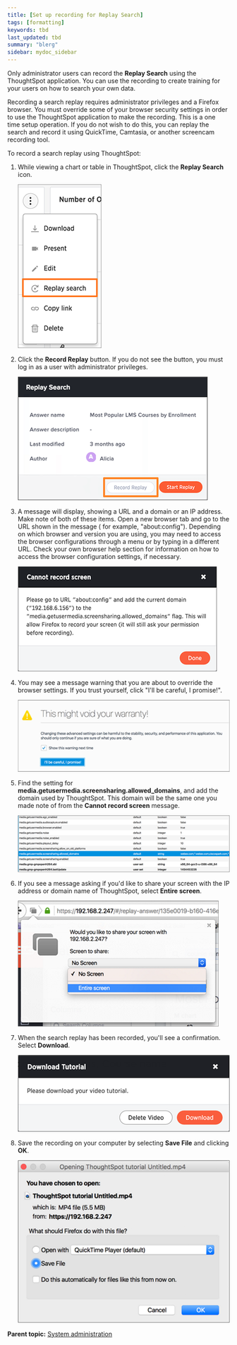 ```yaml
---
title: [Set up recording for Replay Search]
tags: [formatting]
keywords: tbd
last_updated: tbd
summary: "blerg"
sidebar: mydoc_sidebar
---
```

Only administrator users can record the **Replay Search** using the ThoughtSpot application. You can use the recording to create training for your users on how to search your own data.

Recording a search replay requires administrator privileges and a Firefox browser. You must override some of your browser security settings in order to use the ThoughtSpot application to make the recording. This is a one time setup operation. If you do not wish to do this, you can replay the search and record it using QuickTime, Camtasia, or another screencam recording tool.

To record a search replay using ThoughtSpot:

1.   While viewing a chart or table in ThoughtSpot, click the **Replay Search** icon.

     ![](../../images/replay_search_icon.png "The Replay Search icon")

2.   Click the **Record Replay** button. If you do not see the button, you must log in as a user with administrator privileges.

     ![](../../images/record_search_replay_0.png "Record Replay button")

3.   A message will display, showing a URL and a domain or an IP address. Make note of both of these items. Open a new browser tab and go to the URL shown in the message \( for example, "about:config"\). Depending on which browser and version you are using, you may need to access the browser configurations through a menu or by typing in a different URL. Check your own browser help section for information on how to access the browser configuration settings, if necessary.

     ![](../../images/record_search_replay_1.png "Record Search message")

4.   You may see a message warning that you are about to override the browser settings. If you trust yourself, click "I'll be careful, I promise!".

     ![](../../images/record_search_replay_2.png "Browser warning message")

5.   Find the setting for **media.getusermedia.screensharing.allowed\_domains**, and add the domain used by ThoughtSpot. This domain will be the same one you made note of from the **Cannot record screen** message.

     ![](../../images/record_search_replay_3.png "Set the domain for screensharing")

6.   If you see a message asking if you'd like to share your screen with the IP address or domain name of ThoughtSpot, select **Entire screen**.

     ![](../../images/record_search_replay_4.png "Select entire screen")

7.   When the search replay has been recorded, you'll see a confirmation. Select **Download**.

     ![](../../images/record_search_replay_5.png "Download the recorded search")

8.   Save the recording on your computer by selecting **Save File** and clicking **OK**.

     ![](../../images/record_search_replay_6.png "Record Search save file")


**Parent topic:** [System administration](../../admin/system_admin/sysadmin_overview.html)
